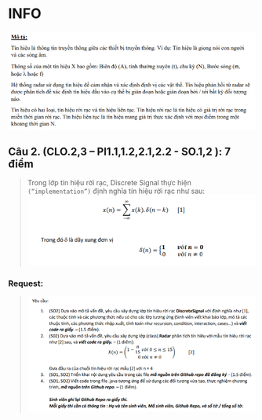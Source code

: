 # INFO

![img.png](src/src/resource/img.png)

## Câu 2. (CLO.2,3 – PI1.1,1.2,2.1,2.2 - SO.1,2 ): 7 điểm

> Trong lớp tín hiệu rời rạc, Discrete Signal thực hiện `(“implementation”)` định nghĩa tín hiệu rời rạc như sau:
![img_1.png](src/src/resource/img_1.png)
### Request:
> ![img_2.png](src/src/resource/img_2.png)